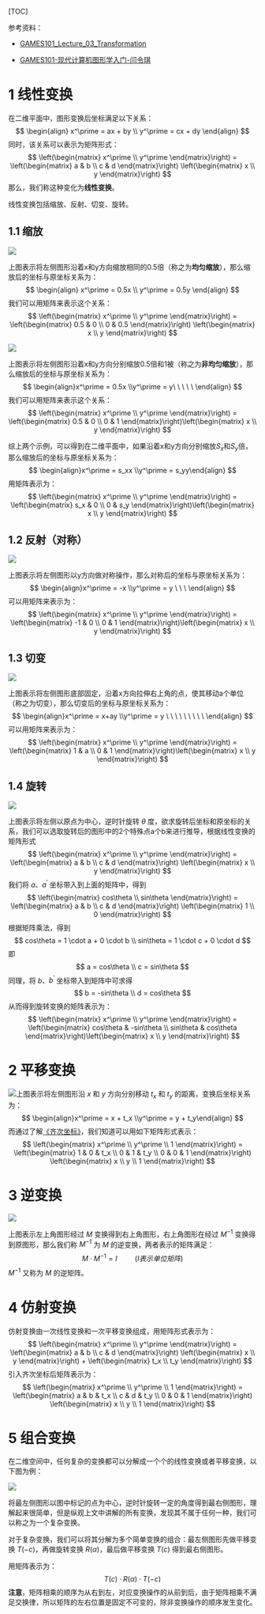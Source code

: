 [TOC]

参考资料：

- [GAMES101_Lecture_03_Transformation](./resources/GAMES101/GAMES101_Lecture_03_Transformation.pdf)

- [GAMES101-现代计算机图形学入门-闫令琪](https://www.bilibili.com/video/BV1X7411F744?p=3)



# 1 线性变换

在二维平面中，图形变换后坐标满足以下关系：
$$
\begin{align}
x^\prime = ax + by \\
y^\prime = cx + dy
\end{align}
$$
同时，该关系可以表示为矩阵形式：
$$
\left(\begin{matrix} x^\prime \\ y^\prime \end{matrix}\right) = 
\left(\begin{matrix} a & b \\ c & d \end{matrix}\right)
\left(\begin{matrix} x \\ y \end{matrix}\right)
$$
那么，我们称这种变化为**线性变换**。



线性变换包括缩放、反射、切变、旋转。



## 1.1 缩放



![](./resources/images/2.1.png)

上图表示将左侧图形沿着x和y方向缩放相同的0.5倍（称之为**均匀缩放**），那么缩放后的坐标与原坐标关系为：
$$
\begin{align}
x^\prime = 0.5x \\
y^\prime = 0.5y
\end{align}
$$
我们可以用矩阵来表示这个关系：
$$
\left(\begin{matrix} x^\prime \\ y^\prime \end{matrix}\right) = 
\left(\begin{matrix} 0.5 & 0 \\ 0 & 0.5 \end{matrix}\right)
\left(\begin{matrix} x \\ y \end{matrix}\right)
$$


![](./resources/images/2.2.png)

上图表示将左侧图形沿着x和y方向分别缩放0.5倍和1被（称之为**非均匀缩放**），那么缩放后的坐标与原坐标关系为：
$$
\begin{align}x^\prime = 0.5x \\y^\prime = y\ \ \ \ \ \end{align}
$$
我们可以用矩阵来表示这个关系：
$$
\left(\begin{matrix} x^\prime \\ y^\prime \end{matrix}\right) = \left(\begin{matrix} 0.5 & 0 \\ 0 & 1 \end{matrix}\right)\left(\begin{matrix} x \\ y \end{matrix}\right)
$$


综上两个示例，可以得到在二维平面中，如果沿着x和y方向分别缩放$S_x$和$S_y$倍，那么缩放后的坐标与原坐标关系为：
$$
\begin{align}x^\prime = s_xx \\y^\prime = s_yy\end{align}
$$
用矩阵表示为：
$$
\left(\begin{matrix} x^\prime \\ y^\prime \end{matrix}\right) = \left(\begin{matrix} s_x & 0 \\ 0 & s_y \end{matrix}\right)\left(\begin{matrix} x \\ y \end{matrix}\right)
$$


## 1.2 反射（对称）

![](./resources/images/2.3.png)

上图表示将左侧图形以y方向做对称操作，那么对称后的坐标与原坐标关系为：
$$
\begin{align}x^\prime = -x \\y^\prime = y \ \ \ \end{align}
$$
可以用矩阵来表示为：
$$
\left(\begin{matrix} x^\prime \\ y^\prime \end{matrix}\right) = \left(\begin{matrix} -1 & 0 \\ 0 & 1 \end{matrix}\right)\left(\begin{matrix} x \\ y \end{matrix}\right)
$$


## 1.3 切变

![](./resources/images/2.4.png)

上图表示将左侧图形底部固定，沿着x方向拉伸右上角的点，使其移动a个单位（称之为切变），那么切变后的坐标与原坐标关系为：
$$
\begin{align}x^\prime = x+ay \\y^\prime = y \ \ \ \ \ \ \ \ \ \end{align}
$$
可以用矩阵来表示为：
$$
\left(\begin{matrix} x^\prime \\ y^\prime \end{matrix}\right) = \left(\begin{matrix} 1 & a \\ 0 & 1 \end{matrix}\right)\left(\begin{matrix} x \\ y \end{matrix}\right)
$$


## 1.4 旋转

![](./resources/images/2.6.png)

上图表示将左侧以原点为中心，逆时针旋转 $\theta$ 度，欲求旋转后坐标和原坐标的关系，我们可以选取旋转后的图形中的2个特殊点a个b来进行推导，根据线性变换的矩阵形式
$$
\left(\begin{matrix} x^\prime \\ y^\prime \end{matrix}\right) = 
\left(\begin{matrix} a & b \\ c & d \end{matrix}\right)
\left(\begin{matrix} x \\ y \end{matrix}\right)
$$
我们将 $a$、$a^\prime$ 坐标带入到上面的矩阵中，得到
$$
\left(\begin{matrix} cos\theta \\ sin\theta \end{matrix}\right) = 
\left(\begin{matrix} a & b \\ c & d \end{matrix}\right)
\left(\begin{matrix} 1 \\ 0 \end{matrix}\right)
$$
根据矩阵乘法，得到
$$
cos\theta = 1 \cdot a + 0 \cdot b \\
sin\theta = 1 \cdot c + 0 \cdot d
$$
即
$$
a = cos\theta \\
c = sin\theta
$$
同理，将 $b$、$b^\prime$ 坐标带入到矩阵中可求得
$$
b = -sin\theta \\
d = cos\theta
$$
从而得到旋转变换的矩阵表示为：
$$
\left(\begin{matrix} x^\prime \\ y^\prime \end{matrix}\right) = \left(\begin{matrix} cos\theta & -sin\theta \\ sin\theta & cos\theta \end{matrix}\right)\left(\begin{matrix} x \\ y \end{matrix}\right)
$$



# 2 平移变换

![](./resources/images/3.1.png)上图表示将左侧图形沿 $x$ 和 $y$ 方向分别移动 $t_x$ 和 $t_y$ 的距离，变换后坐标关系为：
$$
\begin{align}x^\prime = x + t_x \\y^\prime = y + t_y\end{align}
$$
而通过了解<a href="./齐次坐标.html" target="_blank">《齐次坐标》</a>，我们知道可以用如下矩阵形式表示：
$$
\left(\begin{matrix} x^\prime \\ y^\prime \\ 1 \end{matrix}\right) = 
\left(\begin{matrix} 1 & 0 & t_x \\ 0 & 1 & t_y \\ 0 & 0 & 1 \end{matrix}\right)
\left(\begin{matrix} x \\ y \\ 1 \end{matrix}\right)
$$


# 3 逆变换

![](./resources/images/2.7.png)

上图表示左上角图形经过 $M$ 变换得到右上角图形，右上角图形在经过 $M^{-1}$ 变换得到原图形，那么我们称 $M^{-1}$ 为 $M$ 的逆变换，两者表示的矩阵满足：
$$
M \cdot M^{-1} = I \ \ \ \ \ \ \ \ \ (I 表示单位矩阵)
$$
 $M^{-1}$ 又称为 $M$ 的逆矩阵。



# 4 仿射变换

仿射变换由一次线性变换和一次平移变换组成，用矩阵形式表示为：
$$
\left(\begin{matrix} x^\prime \\ y^\prime \end{matrix}\right) = 
\left(\begin{matrix} a & b \\ c & d \end{matrix}\right)
\left(\begin{matrix} x \\ y \end{matrix}\right) + 
\left(\begin{matrix} t_x \\ t_y \end{matrix}\right)
$$
引入齐次坐标后矩阵表示为：
$$
\left(\begin{matrix} x^\prime \\ y^\prime \\ 1 \end{matrix}\right) = 
\left(\begin{matrix} a & b & t_x \\ c & d & t_y \\ 0 & 0 & 1 \end{matrix}\right)
\left(\begin{matrix} x \\ y \\ 1 \end{matrix}\right)
$$


# 5 组合变换

在二维空间中，任何复杂的变换都可以分解成一个个的线性变换或者平移变换，以下图为例：

![](./resources/images/2.8.png)

将最左侧图形以图中标记的点为中心，逆时针旋转一定的角度得到最右侧图形，理解起来很简单，但是纵观上文中讲解的所有变换，发现其不属于任何一种，我们可以称之为一个复杂变换。

对于复杂变换，我们可以将其分解为多个简单变换的组合：最左侧图形先做平移变换 $T(-c)$，再做旋转变换 $R(\alpha)$，最后做平移变换 $T(c)$ 得到最右侧图形。

用矩阵表示为：
$$
T(c) \cdot R(\alpha) \cdot T(-c)
$$
**注意**，矩阵相乘的顺序为从右到左，对应变换操作的从前到后，由于矩阵相乘不满足交换律，所以矩阵的左右位置是固定不可变的，除非变换操作的顺序发生变化。